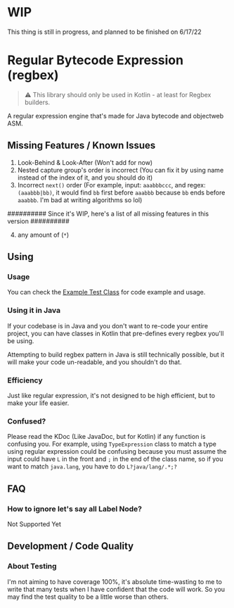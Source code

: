 # WIP
This thing is still in progress, and planned to be finished on 6/17/22
# Regular Bytecode Expression (regbex)

> ⚠️ This library should only be used in Kotlin - at least for Regbex builders.

A regular expression engine that's made for Java bytecode and objectweb ASM.


## Missing Features / Known Issues
1. Look-Behind & Look-After (Won't add for now)
2. Nested capture group's order is incorrect (You can fix it by using name instead of the index of it, and you should do it)
3. Incorrect `next()` order (For example, input: `aaabbbccc`, and regex: `(aaabbb|bb)`, it would find `bb` first before
`aaabbb` because `bb` ends before `aaabbb`. I'm bad at writing algorithms so lol)

########## Since it's WIP, here's a list of all missing features in this version ##########

4. any amount of (`*`)


## Using
### Usage
You can check the [Example Test Class](src/test/kotlin/Examples.kt) for code example and usage.

### Using it in Java
If your codebase is in Java and you don't want to re-code your entire project, you can have classes in Kotlin that pre-defines
every regbex you'll be using.

Attempting to build regbex pattern in Java is still technically possible, but it will make your code un-readable, and 
you shouldn't do that.

### Efficiency
Just like regular expression, it's not designed to be high efficient, but to make your life easier.

### Confused?
Please read the KDoc (Like JavaDoc, but for Kotlin) if any function is confusing you. For example, using `TypeExpression`
class to match a type using regular expression could be confusing because you must assume the input could have `L` in
the front and `;` in the end of the class name, so if you want to match `java.lang`, you have to do `L?java/lang/.*;?`

## FAQ
### How to ignore let's say all Label Node?
Not Supported Yet

## Development / Code Quality
### About Testing
I'm not aiming to have coverage 100%, it's absolute time-wasting to me to write that many tests when I have confident
that the code will work. So you may find the test quality to be a little worse than others.